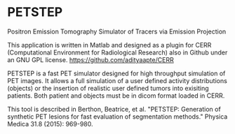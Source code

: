 # PETSTEP
Positron Emission Tomography Simulator of Tracers via Emission Projection

This application is written in Matlab and designed as a plugin for CERR (Computational Environment for Radiological Research) also in Github under an GNU GPL license.  https://github.com/adityaapte/CERR

PETSTEP is a fast PET simulator designed for high throughput simulation of PET images.  It allows a full simulation of a user defined activity distributions (objects) or the insertion of realistic user defined tumors into exisiting patients.  Both patient and objects must be in dicom format loaded in CERR.  

This tool is described in Berthon, Beatrice, et al. "PETSTEP: Generation of synthetic PET lesions for fast evaluation of segmentation methods." Physica Medica 31.8 (2015): 969-980.
